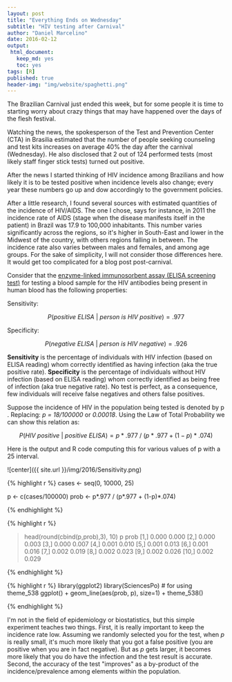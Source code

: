 ```yaml
---
layout: post
title: "Everything Ends on Wednesday"
subtitle: "HIV testing after Carnival"
author: "Daniel Marcelino"
date: 2016-02-12
output:
 html_document: 
   keep_md: yes
   toc: yes
tags: [R]
published: true
header-img: "img/website/spaghetti.png"
---
```


The Brazilian Carnival just ended this week, but for some people it is time to starting worry about crazy things that may have happened over the days of the flesh festival.

Watching the news, the spokesperson of the Test and Prevention Center (CTA) in Brasilia estimated that the number of people seeking counseling and test kits increases on average 40% the day after the carnival (Wednesday). He also disclosed that 2 out of 124 performed tests (most likely staff finger stick tests) turned out positive. 

After the news I started thinking of HIV incidence among Brazilians and how likely it is to be tested positive when incidence levels also change; every year these numbers go up and dow accordingly to the government policies.

After a little research, I found several sources with estimated quantities of the incidence of HIV/AIDS. The one I chose, says for instance, in 2011 the incidence rate of AIDS (stage when the disease manifests itself in the patient) in Brazil was 17.9 to 100,000 inhabitants. This number varies  significantly across the regions, so it's higher in South-East and lower in the Midwest of the country, with others regions falling in between. The incidence rate also varies between males and females, and among age groups. For the sake of simplicity, I will not consider those differences here. It would get too complicated for a blog post post-carnival. 

Consider that the [enzyme-linked immunosorbent assay (ELISA screening test)](https://en.wikipedia.org/wiki/ELISA) for testing a blood sample for the HIV antibodies being present in human blood has the following properties:

Sensitivity:

$$ P(positive~ELISA~|~person~is~HIV~positive) = .977 $$ 

Specificity:

$$ P(negative~ELISA~|~person~is~HIV~negative) = .926 $$

**Sensitivity** is the percentage of individuals with HIV infection (based on ELISA reading) whom  correctly identified as having infection (aka the true positive rate). **Specificity** is the percentage of individuals without HIV infection (based on ELISA reading) whom correctly identified as being free of infection (aka true negative rate). No test is perfect, as a consequence, few individuals will receive false negatives and others false positives. 

Suppose the incidence of HIV in the population being tested is denoted by p . Replacing: *p = 18/100000* or *0.00018*. Using the Law of Total Probability we can show this relation as:

$$P(HIV~positive~|~positive~ELISA) = p * .977~/~(p * .977 + (1-p) * .074)$$

Here is the output and R code  computing this for various values of p with a 25 interval.


![center]({{ site.url }}/img/2016/Sensitivity.png)


{% highlight r %}
cases <- seq(0, 10000, 25)

p <- c(cases/100000)
prob <- p*.977 / (p*.977 + (1-p)*.074)

{% endhighlight %}

{% highlight r %}
> head(round(cbind(p,prob),3), 10)
          p  prob
 [1,] 0.000 0.000
 [2,] 0.000 0.003
 [3,] 0.000 0.007
 [4,] 0.001 0.010
 [5,] 0.001 0.013
 [6,] 0.001 0.016
 [7,] 0.002 0.019
 [8,] 0.002 0.023
 [9,] 0.002 0.026
[10,] 0.002 0.029

{% endhighlight %}
 
 {% highlight r %}
 library(ggplot2)
 library(SciencesPo) # for using theme_538
ggplot() + 
geom_line(aes(prob, p), size=1) +
    theme_538()

 {% endhighlight %}

I'm not in the field of epidemiology or biostatistics, but this simple experiment teaches two things. First, it is really important to keep the incidence rate low. Assuming we randomly selected you for the test, when *p* is really small, it's much more likely that you got a false positive (you are positive when you are in fact negative). But as *p* gets larger, it becomes more likely that you do have the infection and the test result is accurate. Second, the accuracy of the test "improves" as a by-product of the incidence/prevalence among elements within the population. 
